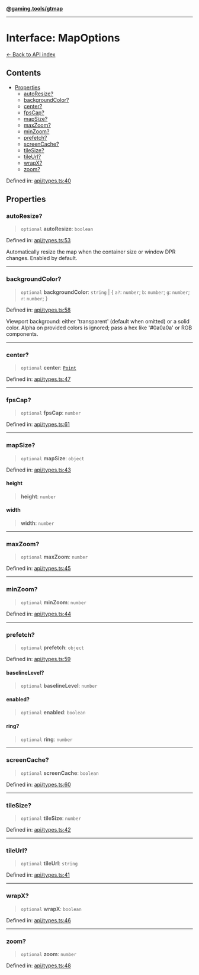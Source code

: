 [**@gaming.tools/gtmap**](README.md)

***

# Interface: MapOptions

[← Back to API index](./README.md)

## Contents

- [Properties](#properties)
  - [autoResize?](#autoresize)
  - [backgroundColor?](#backgroundcolor)
  - [center?](#center)
  - [fpsCap?](#fpscap)
  - [mapSize?](#mapsize)
  - [maxZoom?](#maxzoom)
  - [minZoom?](#minzoom)
  - [prefetch?](#prefetch)
  - [screenCache?](#screencache)
  - [tileSize?](#tilesize)
  - [tileUrl?](#tileurl)
  - [wrapX?](#wrapx)
  - [zoom?](#zoom)

Defined in: [api/types.ts:40](https://github.com/gamingtools/gt-map/blob/158dafcef9898e0f3f71a5a95a93f4449df181ba/packages/gtmap/src/api/types.ts#L40)

## Properties

### autoResize?

> `optional` **autoResize**: `boolean`

Defined in: [api/types.ts:53](https://github.com/gamingtools/gt-map/blob/158dafcef9898e0f3f71a5a95a93f4449df181ba/packages/gtmap/src/api/types.ts#L53)

Automatically resize the map when the container size or window DPR changes.
Enabled by default.

***

### backgroundColor?

> `optional` **backgroundColor**: `string` \| \{ `a?`: `number`; `b`: `number`; `g`: `number`; `r`: `number`; \}

Defined in: [api/types.ts:58](https://github.com/gamingtools/gt-map/blob/158dafcef9898e0f3f71a5a95a93f4449df181ba/packages/gtmap/src/api/types.ts#L58)

Viewport background: either 'transparent' (default when omitted) or a solid color.
Alpha on provided colors is ignored; pass a hex like '#0a0a0a' or RGB components.

***

### center?

> `optional` **center**: [`Point`](TypeAlias.Point.md)

Defined in: [api/types.ts:47](https://github.com/gamingtools/gt-map/blob/158dafcef9898e0f3f71a5a95a93f4449df181ba/packages/gtmap/src/api/types.ts#L47)

***

### fpsCap?

> `optional` **fpsCap**: `number`

Defined in: [api/types.ts:61](https://github.com/gamingtools/gt-map/blob/158dafcef9898e0f3f71a5a95a93f4449df181ba/packages/gtmap/src/api/types.ts#L61)

***

### mapSize?

> `optional` **mapSize**: `object`

Defined in: [api/types.ts:43](https://github.com/gamingtools/gt-map/blob/158dafcef9898e0f3f71a5a95a93f4449df181ba/packages/gtmap/src/api/types.ts#L43)

#### height

> **height**: `number`

#### width

> **width**: `number`

***

### maxZoom?

> `optional` **maxZoom**: `number`

Defined in: [api/types.ts:45](https://github.com/gamingtools/gt-map/blob/158dafcef9898e0f3f71a5a95a93f4449df181ba/packages/gtmap/src/api/types.ts#L45)

***

### minZoom?

> `optional` **minZoom**: `number`

Defined in: [api/types.ts:44](https://github.com/gamingtools/gt-map/blob/158dafcef9898e0f3f71a5a95a93f4449df181ba/packages/gtmap/src/api/types.ts#L44)

***

### prefetch?

> `optional` **prefetch**: `object`

Defined in: [api/types.ts:59](https://github.com/gamingtools/gt-map/blob/158dafcef9898e0f3f71a5a95a93f4449df181ba/packages/gtmap/src/api/types.ts#L59)

#### baselineLevel?

> `optional` **baselineLevel**: `number`

#### enabled?

> `optional` **enabled**: `boolean`

#### ring?

> `optional` **ring**: `number`

***

### screenCache?

> `optional` **screenCache**: `boolean`

Defined in: [api/types.ts:60](https://github.com/gamingtools/gt-map/blob/158dafcef9898e0f3f71a5a95a93f4449df181ba/packages/gtmap/src/api/types.ts#L60)

***

### tileSize?

> `optional` **tileSize**: `number`

Defined in: [api/types.ts:42](https://github.com/gamingtools/gt-map/blob/158dafcef9898e0f3f71a5a95a93f4449df181ba/packages/gtmap/src/api/types.ts#L42)

***

### tileUrl?

> `optional` **tileUrl**: `string`

Defined in: [api/types.ts:41](https://github.com/gamingtools/gt-map/blob/158dafcef9898e0f3f71a5a95a93f4449df181ba/packages/gtmap/src/api/types.ts#L41)

***

### wrapX?

> `optional` **wrapX**: `boolean`

Defined in: [api/types.ts:46](https://github.com/gamingtools/gt-map/blob/158dafcef9898e0f3f71a5a95a93f4449df181ba/packages/gtmap/src/api/types.ts#L46)

***

### zoom?

> `optional` **zoom**: `number`

Defined in: [api/types.ts:48](https://github.com/gamingtools/gt-map/blob/158dafcef9898e0f3f71a5a95a93f4449df181ba/packages/gtmap/src/api/types.ts#L48)
